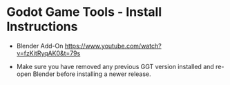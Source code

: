 # Godot Game Tools - Install Instructions
- Blender Add-On
https://www.youtube.com/watch?v=fzKitRyqAK0&t=79s

- Make sure you have removed any previous GGT version installed and re-open Blender before installing a newer release.
